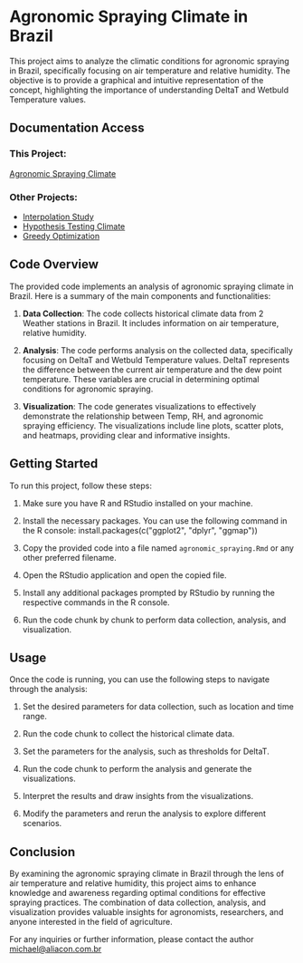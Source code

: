 # Agronomic Spraying Climate in Brazil

This project aims to analyze the climatic conditions for agronomic spraying in Brazil, specifically focusing on air temperature and relative humidity. The objective is to provide a graphical and intuitive representation of the concept, highlighting the importance of understanding DeltaT and Wetbuld Temperature values.

## Documentation Access

### This Project:
[Agronomic Spraying Climate](https://michaelcrubin.github.io/documentations/spray_climate.html)

### Other Projects:
- [Interpolation Study](https://michaelcrubin.github.io/documentations/interpolation_study.html)
- [Hypothesis Testing Climate](https://michaelcrubin.github.io/documentations/hypothesis_testing_climate.html)
- [Greedy Optimization](https://michaelcrubin.github.io/documentations/greedy_optimization.html)



## Code Overview

The provided code implements an analysis of agronomic spraying climate in Brazil. Here is a summary of the main components and functionalities:

1. **Data Collection**: The code collects historical climate data from 2 Weather stations in Brazil. It includes information on air temperature, relative humidity.

2. **Analysis**: The code performs analysis on the collected data, specifically focusing on DeltaT and Wetbuld Temperature values. DeltaT represents the difference between the current air temperature and the dew point temperature. These variables are crucial in determining optimal conditions for agronomic spraying.

3. **Visualization**: The code generates visualizations to effectively demonstrate the relationship between Temp, RH, and agronomic spraying efficiency. The visualizations include line plots, scatter plots, and heatmaps, providing clear and informative insights.

## Getting Started

To run this project, follow these steps:

1. Make sure you have R and RStudio installed on your machine.

2. Install the necessary packages. You can use the following command in the R console:
  install.packages(c("ggplot2", "dplyr", "ggmap"))

3. Copy the provided code into a file named `agronomic_spraying.Rmd` or any other preferred filename.

4. Open the RStudio application and open the copied file.

5. Install any additional packages prompted by RStudio by running the respective commands in the R console.

6. Run the code chunk by chunk to perform data collection, analysis, and visualization.

## Usage

Once the code is running, you can use the following steps to navigate through the analysis:

1. Set the desired parameters for data collection, such as location and time range.

2. Run the code chunk to collect the historical climate data.

3. Set the parameters for the analysis, such as thresholds for DeltaT.

4. Run the code chunk to perform the analysis and generate the visualizations.

5. Interpret the results and draw insights from the visualizations.

6. Modify the parameters and rerun the analysis to explore different scenarios.

## Conclusion

By examining the agronomic spraying climate in Brazil through the lens of air temperature and relative humidity, this project aims to enhance knowledge and awareness regarding optimal conditions for effective spraying practices. The combination of data collection, analysis, and visualization provides valuable insights for agronomists, researchers, and anyone interested in the field of agriculture.

For any inquiries or further information, please contact the author michael@aliacon.com.br

